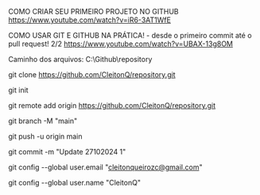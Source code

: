 COMO CRIAR SEU PRIMEIRO PROJETO NO GITHUB https://www.youtube.com/watch?v=iR6-3AT1WfE

COMO USAR GIT E GITHUB NA PRÁTICA! - desde o primeiro commit até o pull request! 2/2 https://www.youtube.com/watch?v=UBAX-13g8OM

Caminho dos arquivos: C:\Github\repository

git clone https://github.com/CleitonQ/repository.git

git init
 
git remote add origin https://github.com/CleitonQ/repository.git

git branch -M "main"

git push -u origin main

git commit -m "Update 27102024 1"

git config --global user.email "cleitonqueirozc@gmail.com"

git config --global user.name "CleitonQ"

